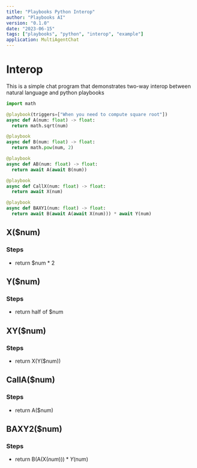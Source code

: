 ```yaml
---
title: "Playbooks Python Interop"
author: "Playbooks AI"
version: "0.1.0"
date: "2023-06-15"
tags: ["playbooks", "python", "interop", "example"]
application: MultiAgentChat
---
```


# Interop
This is a simple chat program that demonstrates two-way interop between natural language and python playbooks

```python
import math

@playbook(triggers=["When you need to compute square root"])
async def A(num: float) -> float:
  return math.sqrt(num)

@playbook
async def B(num: float) -> float:
  return math.pow(num, 2)

@playbook
async def AB(num: float) -> float:
  return await A(await B(num))

@playbook
async def CallX(num: float) -> float:
  return await X(num)

@playbook
async def BAXY1(num: float) -> float:
  return await B(await A(await X(num))) * await Y(num)

```

## X($num)
### Steps
- return $num * 2

## Y($num)
### Steps
- return half of $num

## XY($num)
### Steps
- return X(Y($num))

## CallA($num)
### Steps
- return A($num)

## BAXY2($num)
### Steps
- return B(A(X($num))) * Y($num)
